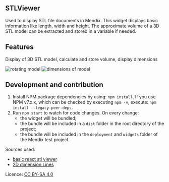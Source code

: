 ## STLViewer
Used to display STL file documents in Mendix. This widget displays basic information like length, width and height. The approximate volume of a 3D STL model can be extracted and stored in a variable if needed.

## Features
Display of 3D STL model, calculate and store volume, display dimensions

![rotating model](/images/rotation.gif)
![dimensions of model](/images/rotation.gif)

## Development and contribution

1. Install NPM package dependencies by using: `npm install`. If you use NPM v7.x.x, which can be checked by executing `npm -v`, execute: `npm install --legacy-peer-deps`.
1. Run `npm start` to watch for code changes. On every change:
    - the widget will be bundled;
    - the bundle will be included in a `dist` folder in the root directory of the project;
    - the bundle will be included in the `deployment` and `widgets` folder of the Mendix test project.

Sources used:
 * [basic react stl viewer](https://github.com/yatheeshraju/react-stl-file-viewer)
 * [2D dimension Lines](https://stackoverflow.com/questions/25432540/draw-dimension-lines-along-with-3d-cube-using-three-js)

Licence: [CC BY-SA 4.0](https://creativecommons.org/licenses/by-sa/4.0/)